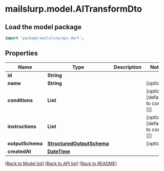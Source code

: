 # mailslurp.model.AITransformDto

## Load the model package
```dart
import 'package:mailslurp/api.dart';
```

## Properties
Name | Type | Description | Notes
------------ | ------------- | ------------- | -------------
**id** | **String** |  | 
**name** | **String** |  | [optional] 
**conditions** | **List<String>** |  | [optional] [default to const []]
**instructions** | **List<String>** |  | [optional] [default to const []]
**outputSchema** | [**StructuredOutputSchema**](StructuredOutputSchema) |  | [optional] 
**createdAt** | [**DateTime**](DateTime) |  | 

[[Back to Model list]](../README#documentation-for-models) [[Back to API list]](../README#documentation-for-api-endpoints) [[Back to README]](../README)


